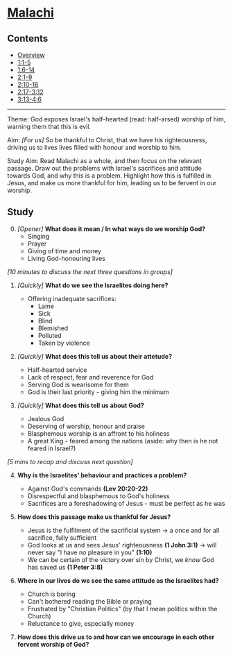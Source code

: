 # [Malachi](Malachi.md)

## Contents
* [Overview](README.md)
* [1:1-5](ch1v1-5.md)
* [1:6-14](ch1v6-14.md)
* [2:1-9](ch2v1-9.md)
* [2:10-16](ch2v10-16.md)
* [2:17-3:12](ch2v17-ch3v12.md)
* [3:13-4:6](ch3v13-ch4v6.md)

-----

Theme: God exposes Israel's half-hearted (read: half-arsed) worship of him,
warning them that this is evil.

Aim: *[For us]* So be thankful to Christ, that we have his righteousness,
driving us to lives lives filled with honour and worship to him.

Study Aim: Read Malachi as a whole, and then focus on the relevant passage.
Draw out the problems with Israel's sacrifices and attitude towards God, and
why this is a problem. Highlight how this is fulfilled in Jesus, and make us
more thankful for him, leading us to be fervent in our worship.

## Study

0. _[Opener]_ **What does it mean / In what ways do we worship God?**
    * Singing
    * Prayer
    * Giving of time and money
    * Living God-honouring lives

*[10 minutes to discuss the next three questions in groups]*

1. *[Quickly]* **What do we see the Israelites doing here?**
    * Offering inadequate sacrifices:
        * Lame
        * Sick
        * Blind
        * Blemished
        * Polluted
        * Taken by violence

2. *[Quickly]* **What does this tell us about their attetude?**
    * Half-hearted service
    * Lack of respect, fear and reverence for God
    * Serving God is wearisome for them
    * God is their last priority - giving him the minimum

3. *[Quickly]* **What does this tell us about God?**
    * Jealous God
    * Deserving of worship, honour and praise
    * Blasphemous worship is an affront to his holiness
    * A great King - feared among the nations (aside: why then is he not feared
      in Israel?)

*[5 mins to recap and discuss next question]*

4. **Why is the Israelites' behaviour and practices a problem?**
    * Against God's commands **(Lev 20:20-22)**
    * Disrespectful and blasphemous to God's holiness
    * Sacrifices are a foreshadowing of Jesus - must be perfect as he was

5. **How does this passage make us thankful for Jesus?**
    * Jesus is the fulfilment of the sacrificial system -> a once and for all
      sacrifice, fully sufficient
    * God looks at us and sees Jesus' righteousness **(1 John 3:1)** -> will
      never say "I have no pleasure in you" **(1:10)**
    * We can be certain of the victory over sin by Christ, we *know* God has
      saved us **(1 Peter 3:8)**

6. **Where in our lives do we see the same attitude as the Israelites had?**
    * Church is boring
    * Can't bothered reading the Bible or praying
    * Frustrated by "Christian Politics" (by that I mean politics within the
      Church)
    * Reluctance to give, especially money

7. **How does this drive us to and how can we encourage in each other fervent worship of God?**
